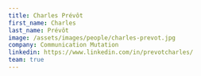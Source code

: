 ```yaml
---
title: Charles Prévôt
first_name: Charles
last_name: Prévôt
image: /assets/images/people/charles-prevot.jpg
company: Communication Mutation
linkedin: https://www.linkedin.com/in/prevotcharles/
team: true
---
```

